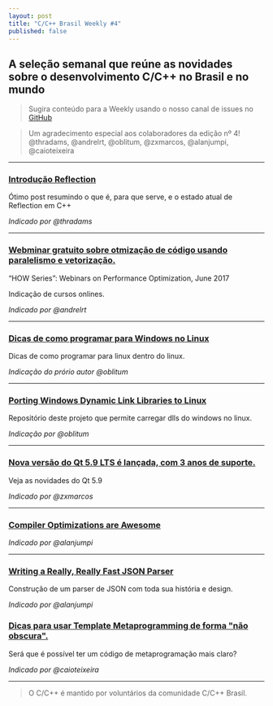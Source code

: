 ```yaml
---
layout: post
title: "C/C++ Brasil Weekly #4"
published: false
---
```


## A seleção semanal que reúne as novidades sobre o desenvolvimento C/C++ no Brasil e no mundo

>Sugira conteúdo para a Weekly usando o nosso canal de issues no [GitHub](https://github.com/ccppbrasil/ccppbrasil.github.io/issues)

>Um agradecimento especial aos colaboradores da edição nº 4! @thradams, @andrelrt, @oblitum, @zxmarcos, @alanjumpi, @caioteixeira

---


### [Introdução Reflection](http://jackieokay.com/2017/04/13/reflection1.html?imm_mid=0f1143&cmp=em-prog-na-na-newsltr_20170422)
Ótimo post resumindo o que é, para que serve, e o estado atual de Reflection em C++

_Indicado por @thradams_


---

### [Webminar gratuito sobre otmização de código usando paralelismo e vetorização.](https://colfaxresearch.com/how-17-06/)
“HOW Series”: Webinars on Performance Optimization, June 2017

Indicação de cursos onlines.

_Indicado por @andrelrt_

---

### [Dicas de como programar para Windows no Linux](http://nosubstance.me/post/coding-windows-cpp-on-linux/)

Dicas de como programar para linux dentro do linux.

_Indicação do prório autor @oblitum_

---

### [Porting Windows Dynamic Link Libraries to Linux](https://github.com/taviso/loadlibrary)

Repositório deste projeto que permite carregar dlls do windows no linux.

_Indicação por @oblitum_

---



### [Nova versão do Qt 5.9 LTS é lançada, com 3 anos de suporte.](http://blog.qt.io/blog/2017/05/31/qt-5-9-released/)

Veja as novidades do Qt 5.9

_Indicado por @zxmarcos_

---

### [Compiler Optimizations are Awesome](https://blog.regehr.org/archives/1515)

_Indicado por @alanjumpi_

---

### [Writing a Really, Really Fast JSON Parser](https://chadaustin.me/2017/05/writing-a-really-really-fast-json-parser/)

Construção de um parser de JSON com toda sua história e design.

_Indicado por @alanjumpi_



### [Dicas para usar Template Metaprogramming de forma "não obscura".](http://www.fluentcpp.com/2017/06/02/write-template-metaprogramming-expressively/)

Será que é possível ter um código de metaprogramação mais claro?

_Indicado por @caioteixeira_ 

---

>O C/C++ é mantido por voluntários da comunidade C/C++ Brasil.

